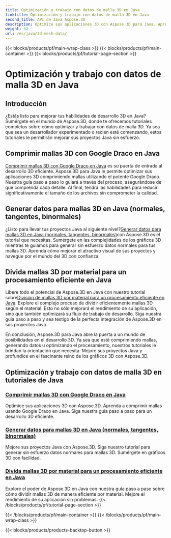 ```yaml
---
title: Optimización y trabajo con datos de malla 3D en Java
linktitle: Optimización y trabajo con datos de malla 3D en Java
second_title: API de Java Aspose.3D
description: Optimice sus aplicaciones 3D con Aspose.3D para Java. Aprenda a comprimir mallas con Google Draco, generar datos de malla y procesar mallas 3D por material de manera eficiente.
weight: 32
url: /es/java/3d-mesh-data/
---
```


{{< blocks/products/pf/main-wrap-class >}}
{{< blocks/products/pf/main-container >}}
{{< blocks/products/pf/tutorial-page-section >}}

# Optimización y trabajo con datos de malla 3D en Java

## Introducción

¿Estás listo para mejorar tus habilidades de desarrollo 3D en Java? Sumérgete en el mundo de Aspose.3D, donde te ofrecemos tutoriales completos sobre cómo optimizar y trabajar con datos de malla 3D. Ya sea que sea un desarrollador experimentado o recién esté comenzando, estos tutoriales le permitirán mejorar sus proyectos Java sin esfuerzo.

## Comprimir mallas 3D con Google Draco en Java

[Comprimir mallas 3D con Google Draco en Java](./compress-meshes-google-draco/) es su puerta de entrada al desarrollo 3D eficiente. Aspose.3D para Java le permite optimizar sus aplicaciones 3D comprimiendo mallas utilizando el potente Google Draco. Nuestra guía paso a paso lo guiará a través del proceso, asegurándose de que comprenda cada detalle. Al final, tendrá las habilidades para reducir significativamente el tamaño de los archivos sin comprometer la calidad.

## Generar datos para mallas 3D en Java (normales, tangentes, binormales)

 ¿Listo para llevar tus proyectos Java al siguiente nivel?[Generar datos para mallas 3D en Java (normales, tangentes, binormales)](./generate-mesh-data/)con Aspose.3D es el tutorial que necesitas. Sumérgete en las complejidades de los gráficos 3D mientras te guiamos para generar sin esfuerzo datos normales para tus mallas 3D. Aprenda cómo mejorar el atractivo visual de sus proyectos y navegue por el mundo del 3D con confianza.

## Divida mallas 3D por material para un procesamiento eficiente en Java

 Libere todo el potencial de Aspose.3D en Java con nuestro tutorial sobre[División de mallas 3D por material para un procesamiento eficiente en Java](./split-meshes-by-material/). Explore el complejo proceso de dividir eficientemente mallas 3D según el material. Esto no sólo mejorará el rendimiento de su aplicación, sino que también optimizará su flujo de trabajo de desarrollo. Siga nuestra guía paso a paso y sea testigo de la perfecta integración de Aspose.3D en sus proyectos Java.

En conclusión, Aspose.3D para Java abre la puerta a un mundo de posibilidades en el desarrollo 3D. Ya sea que esté comprimiendo mallas, generando datos u optimizando el procesamiento, nuestros tutoriales le brindan la orientación que necesita. Mejore sus proyectos Java y profundice en el fascinante reino de los gráficos 3D con Aspose.3D.
## Optimización y trabajo con datos de malla 3D en tutoriales de Java
### [Comprimir mallas 3D con Google Draco en Java](./compress-meshes-google-draco/)
Optimice sus aplicaciones 3D con Aspose.3D. Aprenda a comprimir mallas usando Google Draco en Java. Siga nuestra guía paso a paso para un desarrollo 3D eficiente.
### [Generar datos para mallas 3D en Java (normales, tangentes, binormales)](./generate-mesh-data/)
Mejore sus proyectos Java con Aspose.3D. Siga nuestro tutorial para generar sin esfuerzo datos normales para mallas 3D. Sumérgete en gráficos 3D con facilidad.
### [Divida mallas 3D por material para un procesamiento eficiente en Java](./split-meshes-by-material/)
Explore el poder de Aspose.3D en Java con nuestra guía paso a paso sobre cómo dividir mallas 3D de manera eficiente por material. Mejore el rendimiento de su aplicación sin problemas.
{{< /blocks/products/pf/tutorial-page-section >}}

{{< /blocks/products/pf/main-container >}}
{{< /blocks/products/pf/main-wrap-class >}}

{{< blocks/products/products-backtop-button >}}
